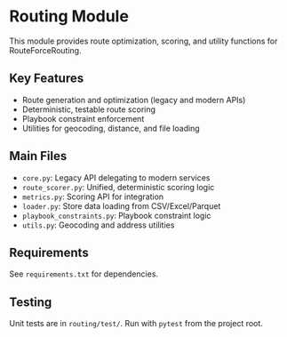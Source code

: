 # Routing Module

This module provides route optimization, scoring, and utility functions for RouteForceRouting.

## Key Features

- Route generation and optimization (legacy and modern APIs)
- Deterministic, testable route scoring
- Playbook constraint enforcement
- Utilities for geocoding, distance, and file loading

## Main Files

- `core.py`: Legacy API delegating to modern services
- `route_scorer.py`: Unified, deterministic scoring logic
- `metrics.py`: Scoring API for integration
- `loader.py`: Store data loading from CSV/Excel/Parquet
- `playbook_constraints.py`: Playbook constraint logic
- `utils.py`: Geocoding and address utilities

## Requirements

See `requirements.txt` for dependencies.

## Testing

Unit tests are in `routing/test/`. Run with `pytest` from the project root.

